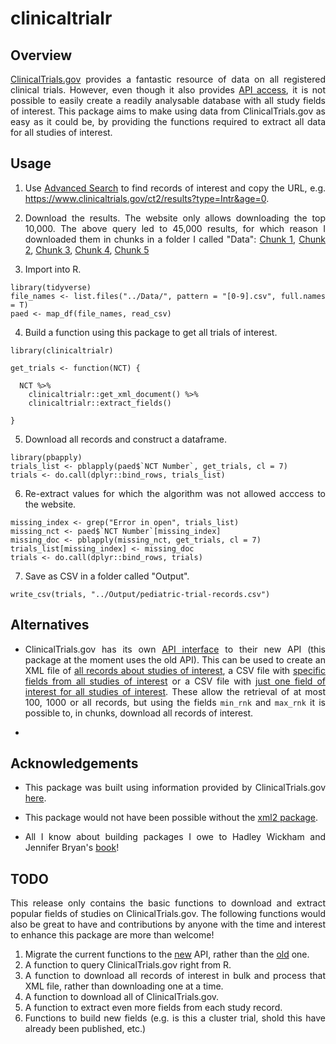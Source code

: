 # clinicaltrialr

<div align="justify">

## Overview

[ClinicalTrials.gov](https://www.clinicaltrials.gov/) provides a fantastic resource of data on all registered clinical trials. However, even though it also provides [API access](https://www.clinicaltrials.gov/ct2/resources/download), it is not possible to easily create a readily analysable database with all study fields of interest. This package aims to make using data from ClinicalTrials.gov as easy as it could be, by providing the functions required to extract all data for all studies of interest.


## Usage

1. Use [Advanced Search](https://www.clinicaltrials.gov/ct2/search/advanced?cond=&term=&cntry=&state=&city=&dist=) to find records of interest and copy the URL, e.g. https://www.clinicaltrials.gov/ct2/results?type=Intr&age=0.

2. Download the results. The website only allows downloading the top 10,000. The above query led to 45,000 results, for which reason I downloaded them in chunks in a folder I called "Data": [Chunk 1](https://www.clinicaltrials.gov/ct2/download_fields?type=Intr&age=0&down_count=10000&down_fmt=csv&down_flds=all&down_chunk=1), [Chunk 2](https://www.clinicaltrials.gov/ct2/download_fields?type=Intr&age=0&down_count=10000&down_fmt=csv&down_flds=all&down_chunk=2), [Chunk 3](https://www.clinicaltrials.gov/ct2/download_fields?type=Intr&age=0&down_count=10000&down_fmt=csv&down_flds=all&down_chunk=3), [Chunk 4](https://www.clinicaltrials.gov/ct2/download_fields?type=Intr&age=0&down_count=10000&down_fmt=csv&down_flds=all&down_chunk=4), [Chunk 5](https://www.clinicaltrials.gov/ct2/download_fields?type=Intr&age=0&down_count=10000&down_fmt=csv&down_flds=all&down_chunk=5)
    
3. Import into R.

```{r}
library(tidyverse)
file_names <- list.files("../Data/", pattern = "[0-9].csv", full.names = T)
paed <- map_df(file_names, read_csv)
```

4. Build a function using this package to get all trials of interest.

```{r}
library(clinicaltrialr)

get_trials <- function(NCT) {
  
  NCT %>% 
    clinicaltrialr::get_xml_document() %>% 
    clinicaltrialr::extract_fields()
  
}
```

5. Download all records and construct a dataframe.

```{r}
library(pbapply)
trials_list <- pblapply(paed$`NCT Number`, get_trials, cl = 7)
trials <- do.call(dplyr::bind_rows, trials_list)
```

6. Re-extract values for which the algorithm was not allowed acccess to the website.

```{r}
missing_index <- grep("Error in open", trials_list)
missing_nct <- paed$`NCT Number`[missing_index]
missing_doc <- pblapply(missing_nct, get_trials, cl = 7)
trials_list[missing_index] <- missing_doc
trials <- do.call(dplyr::bind_rows, trials)
```

7. Save as CSV in a folder called "Output".

```{r}
write_csv(trials, "../Output/pediatric-trial-records.csv")
```


## Alternatives

* ClinicalTrials.gov has its own [API interface](https://clinicaltrials.gov/api/gui) to their new API (this package at the moment uses the old API). This can be used to create an XML file of [all records about studies of interest](https://clinicaltrials.gov/api/gui/demo/simple_full_study), a CSV file with [specific fields from all studies of interest](https://clinicaltrials.gov/api/gui/demo/simple_study_fields) or a CSV file with [just one field of interest for all studies of interest](https://clinicaltrials.gov/api/gui/demo/simple_field_values). These allow the retrieval of at most 100, 1000 or all records, but using the fields `min_rnk` and `max_rnk` it is possible to, in chunks, download all records of interest.

* 


## Acknowledgements

* This package was built using information provided by ClinicalTrials.gov [here](https://www.clinicaltrials.gov/ct2/resources/download).

* This package would not have been possible without the [xml2 package](https://github.com/r-lib/xml2).

* All I know about building packages I owe to Hadley Wickham and Jennifer Bryan's [book](https://r-pkgs.org/)!


## TODO

This release only contains the basic functions to download and extract popular fields of studies on ClinicalTrials.gov. The following functions would also be great to have and contributions by anyone with the time and interest to enhance this package are more than welcome!

1. Migrate the current functions to the [new](https://clinicaltrials.gov/api/gui/home) API, rather than the [old](https://www.clinicaltrials.gov/ct2/resources/download) one.
1. A function to query ClinicalTrials.gov right from R.
2. A function to download all records of interest in bulk and process that XML file, rather than downloading one at a time.
3. A function to download all of ClinicalTrials.gov.
4. A function to extract even more fields from each study record.
5. Functions to build new fields (e.g. is this a cluster trial, shold this have already been published, etc.)

</div>
